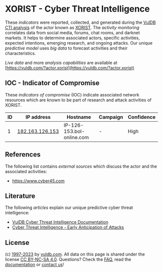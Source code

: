 # XORIST - Cyber Threat Intelligence

These _indicators_ were reported, collected, and generated during the [VulDB CTI analysis](https://vuldb.com/?kb.cti) of the actor known as [XORIST](https://vuldb.com/?actor.xorist). The _activity monitoring_ correlates data from social media, forums, chat rooms, and darknet markets. It helps to determine associated actors, specific activities, expected intentions, emerging research, and ongoing attacks. Our unique _predictive model_ uses _big data_ to forecast activities and their characteristics.

_Live data_ and more _analysis capabilities_ are available at [https://vuldb.com/?actor.xorist](https://vuldb.com/?actor.xorist)

## IOC - Indicator of Compromise

These _indicators of compromise_ (IOC) indicate associated network resources which are known to be part of research and attack activities of XORIST.

ID | IP address | Hostname | Campaign | Confidence
-- | ---------- | -------- | -------- | ----------
1 | [182.163.126.153](https://vuldb.com/?ip.182.163.126.153) | IP-126-153.bol-online.com | - | High

## References

The following list contains _external sources_ which discuss the actor and the associated activities:

* https://www.cyber45.com

## Literature

The following _articles_ explain our unique predictive cyber threat intelligence:

* [VulDB Cyber Threat Intelligence Documentation](https://vuldb.com/?kb.cti)
* [Cyber Threat Intelligence - Early Anticipation of Attacks](https://www.scip.ch/en/?labs.20201022)

## License

(c) [1997-2023](https://vuldb.com/?kb.changelog) by [vuldb.com](https://vuldb.com/?kb.about). All data on this page is shared under the license [CC BY-NC-SA 4.0](https://creativecommons.org/licenses/by-nc-sa/4.0/). Questions? Check the [FAQ](https://vuldb.com/?kb.faq), read the [documentation](https://vuldb.com/?kb) or [contact us](https://vuldb.com/?contact)!
